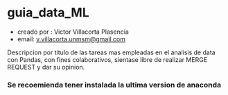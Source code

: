 # guia_data_ML

- creado por : Victor Villacorta Plasencia
- email: v.villacorta.unmsm@gmail.com

Descripcion por titulo de las tareas mas empleadas en el analisis de data con Pandas,
con fines colaborativos, sientase libre de realizar MERGE REQUEST y dar su opinion.

### Se recoemienda tener instalada la ultima version de anaconda
